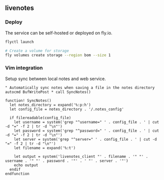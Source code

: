 ## livenotes

### Deploy

The service can be self-hosted or deployed on fly.io.

```bash
flyctl launch

# Create a volume for storage
fly volumes create storage --region bom --size 1
```

### Vim integration

Setup sync between local notes and web service.

```vim
" Automatically sync notes when saving a file in the notes directory
autocmd BufWritePost * call SyncNotes()

function! SyncNotes()
  let notes_directory = expand('%:p:h')
  let config_file = notes_directory . '/.notes_config'

  if filereadable(config_file)
    let username = system('grep "^username=" ' . config_file . ' | cut -d "=" -f 2 | tr -d "\n"')
    let password = system('grep "^password=" ' . config_file . ' | cut -d "=" -f 2 | tr -d "\n"')
    let server = system('grep "^server=" ' . config_file . ' | cut -d "=" -f 2 | tr -d "\n"')
    let filename = expand('%:t')

    let output = system('livenotes_client "' . filename . '" "' . username . '" "' . password . '"' . ' "' . server . '"')
    echo output
  endif
endfunction
```
